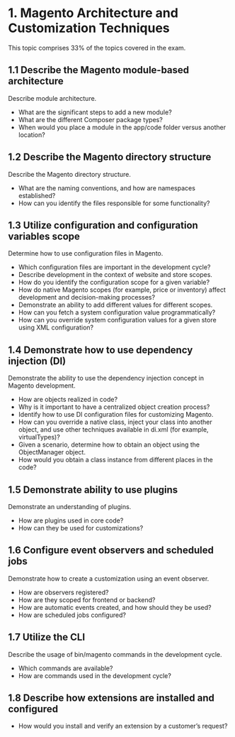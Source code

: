 # 1. Magento Architecture and Customization Techniques

This topic comprises 33% of the topics covered in the exam.

## 1.1 Describe the Magento module-based architecture

Describe module architecture. 
* What are the significant steps to add a new module? 
* What are the different Composer package types? 
* When would you place a module in the app/code folder versus another location?

## 1.2 Describe the Magento directory structure

Describe the Magento directory structure. 
* What are the naming conventions, and how are namespaces established?
* How can you identify the files responsible for some functionality?

## 1.3 Utilize configuration and configuration variables scope

Determine how to use configuration files in Magento. 
* Which configuration files are important in the development cycle?
* Describe development in the context of website and store scopes. 
* How do you identify the configuration scope for a given variable? 
* How do native Magento scopes (for example, price or inventory) affect development and decision-making processes?
* Demonstrate an ability to add different values for different scopes. 
* How can you fetch a system configuration value programmatically? 
* How can you override system configuration values for a given store using XML configuration?

## 1.4 Demonstrate how to use dependency injection (DI)

Demonstrate the ability to use the dependency injection concept in Magento development. 
* How are objects realized in code? 
* Why is it important to have a centralized object creation process?
* Identify how to use DI configuration files for customizing Magento. 
* How can you override a native class, inject your class into another object, and use other techniques available in di.xml (for example, virtualTypes)?
* Given a scenario, determine how to obtain an object using the ObjectManager object. 
* How would you obtain a class instance from different places in the code?

## 1.5 Demonstrate ability to use plugins

Demonstrate an understanding of plugins. 
* How are plugins used in core code? 
* How can they be used for customizations?

## 1.6 Configure event observers and scheduled jobs

Demonstrate how to create a customization using an event observer. 
* How are observers registered? 
* How are they scoped for frontend or backend? 
* How are automatic events created, and how should they be used? 
* How are scheduled jobs configured?

## 1.7 Utilize the CLI

Describe the usage of bin/magento commands in the development cycle. 
* Which commands are available? 
* How are commands used in the development cycle?

## 1.8 Describe how extensions are installed and configured

* How would you install and verify an extension by a customer’s request?
